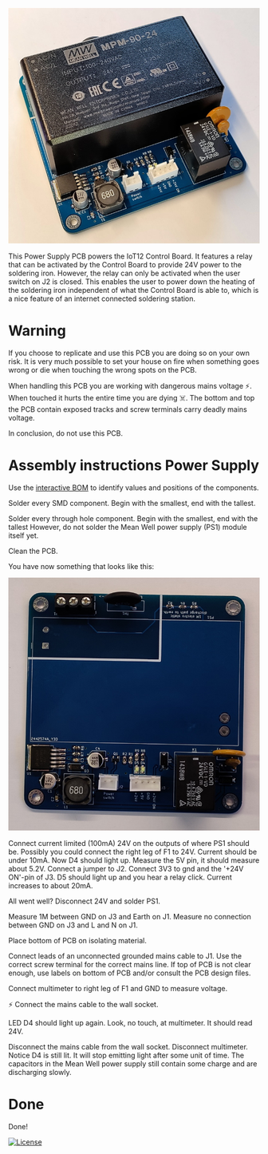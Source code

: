![Finished Power Supply PCB](IoT12%20Power%20Supply.jpg)

This Power Supply PCB powers the IoT12 Control Board. It features a relay that can be activated by the Control Board to provide 24V power to the soldering iron. However, the relay can only be activated when the user switch on J2 is closed. This enables the user to power down the heating of the soldering iron independent of what the Control Board is able to, which is a nice feature of an internet connected soldering station.

# Warning

If you choose to replicate and use this PCB you are doing so on your own risk. It is very much possible to set your house on fire when something goes wrong or die when touching the wrong spots on the PCB.

When handling this PCB you are working with dangerous mains voltage ⚡. When touched it hurts the entire time you are dying ☠️. The bottom and top the PCB contain exposed tracks and screw terminals carry deadly mains voltage.

In conclusion, do not use this PCB.

# Assembly instructions Power Supply

Use the [interactive BOM](bom/ibom.html) to identify values and positions of the components.

Solder every SMD component. Begin with the smallest, end with the tallest.

Solder every through hole component. Begin with the smallest, end with the tallest However, do not solder the Mean Well power supply (PS1) module itself yet.

Clean the PCB.

You have now something that looks like this:

![PCB without PS1](IoT12%20Power%20Supply%20-%20without%20ps1.jpg)

Connect current limited (100mA) 24V on the outputs of where PS1 should be. Possibly you could connect the right leg of F1 to 24V. Current should be under 10mA. Now D4 should light up. Measure the 5V pin, it should measure about 5.2V.
Connect a jumper to J2. Connect 3V3 to gnd and the '+24V ON'-pin of J3. D5 should light up and you hear a relay click. Current increases to about 20mA.

All went well? Disconnect 24V and solder PS1.

Measure 1M between GND on J3 and Earth on J1. Measure no connection between GND on J3 and L and N on J1.

Place bottom of PCB on isolating material.

Connect leads of an unconnected grounded mains cable to J1. Use the correct screw terminal for the correct mains line. If top of PCB is not clear enough, use labels on bottom of PCB and/or consult the PCB design files.

Connect multimeter to right leg of F1 and GND to measure voltage.

⚡ Connect the mains cable to the wall socket.

LED D4 should light up again. Look, no touch, at multimeter. It should read 24V.

Disconnect the mains cable from the wall socket. Disconnect multimeter. Notice D4 is still lit. It will stop emitting light after some unit of time. The capacitors in the Mean Well power supply still contain some charge and are discharging slowly.

# Done

Done!

[![License](https://img.shields.io/badge/License-Apache%202.0-blue.svg)](https://opensource.org/licenses/Apache-2.0)